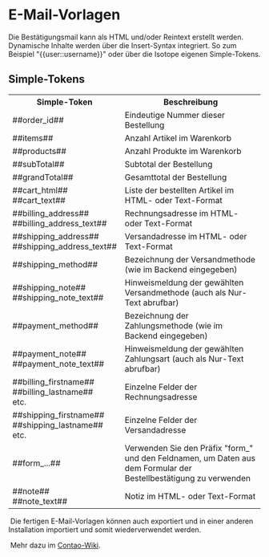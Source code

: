# E-Mail-Vorlagen

Die Bestätigungsmail kann als HTML und/oder Reintext erstellt werden. Dynamische Inhalte werden über die Insert-Syntax integriert. So zum Beispiel "{{user::username}}" oder über die Isotope eigenen Simple-Tokens.


## Simple-Tokens
<table>
<tr>
	<th>Simple-Token</th>
	<th>Beschreibung</th>
</tr>
<tr>
	<td>##order_id##</td>
	<td>Eindeutige Nummer dieser Bestellung</td>
</tr>
<tr>
	<td>##items##</td>
	<td>Anzahl Artikel im Warenkorb</td>
</tr>
<tr>
	<td>##products##</td>
	<td>Anzahl Produkte im Warenkorb</td>
</tr>
<tr>
	<td>##subTotal##</td>
	<td>Subtotal der Bestellung</td>
</tr>
<tr>
	<td>##grandTotal##</td>
	<td>Gesamttotal der Bestellung</td>
</tr>
<tr>
	<td>##cart_html##<br>##cart_text##</td>
	<td>Liste der bestellten Artikel im HTML- oder Text-Format</td>
</tr>
<tr>
	<td>##billing_address##<br>##billing_address_text##</td>
	<td>Rechnungsadresse im HTML- oder Text-Format</td>
</tr>
<tr>
	<td>##shipping_address##<br>##shipping_address_text##</td>
	<td>Versandadresse im HTML- oder Text-Format</td>
</tr>
<tr>
	<td>##shipping_method##</td>
	<td>Bezeichnung der Versandmethode (wie im Backend eingegeben)</td>
</tr>
<tr>
	<td>##shipping_note##<br>##shipping_note_text##</td>
	<td>Hinweismeldung der gewählten Versandmethode (auch als Nur-Text abrufbar)</td>
</tr>
<tr>
	<td>##payment_method##</td>
	<td>Bezeichnung der Zahlungsmethode (wie im Backend eingegeben)</td>
</tr>
<tr>
	<td>##payment_note##<br>##payment_note_text##</td>
	<td>Hinweismeldung der gewählten Zahlungsart (auch als Nur-Text abrufbar)</td>
</tr>
<tr>
	<td>##billing_firstname##<br>##billing_lastname##<br>etc.</td>
	<td>Einzelne Felder der Rechnungsadresse</td>
</tr>
<tr>
	<td>##shipping_firstname##<br>##shipping_lastname##<br>etc.</td>
	<td>Einzelne Felder der Versandadresse</td>
</tr>
<tr>
	<td>##form_...##</td>
	<td>Verwenden Sie den Präfix "form_" und den Feldnamen, um Daten aus dem Formular der Bestellbestätigung zu verwenden</td>
</tr>
<tr>
	<td>##note##<br>##note_text##</td>
	<td>Notiz im HTML- oder Text-Format</td>
</tr>
</table>

 Die fertigen E-Mail-Vorlagen können auch exportiert und in einer anderen Installation importiert und somit wiederverwendet werden.

 Mehr dazu im [Contao-Wiki][1]. 


[1]: http://de.contaowiki.org/Insert-Tags.